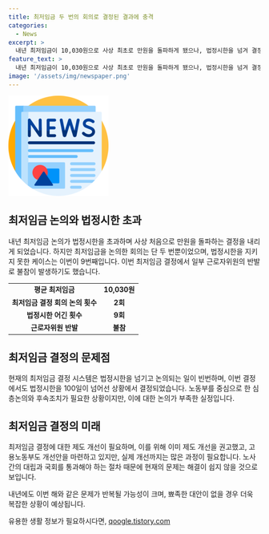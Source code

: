 ```yaml
---
title: 최저임금 두 번의 회의로 결정된 결과에 충격
categories:
  - News
excerpt: >
  내년 최저임금이 10,030원으로 사상 최초로 만원을 돌파하게 됐으나, 법정시한을 넘겨 결정된 것에 대한 논란이 크다. 올해도 최저임금 논의 회의는 두 번에 불과하며, 심의를 마친 후에도 제도 개선이 필요하다는 목소리가 나온다. 근로자위원 4명이 최저임금 결정에 반발해 불참했으며, 노사 양측의 대립과 국회의 문턱을 넘어야 하는 상황 등으로 내년에도 마찰이 예상된다.
feature_text: >
  내년 최저임금이 10,030원으로 사상 최초로 만원을 돌파하게 됐으나, 법정시한을 넘겨 결정된 것에 대한 논란이 크다. 올해도 최저임금 논의 회의는 두 번에 불과하며, 심의를 마친 후에도 제도 개선이 필요하다는 목소리가 나온다. 근로자위원 4명이 최저임금 결정에 반발해 불참했으며, 노사 양측의 대립과 국회의 문턱을 넘어야 하는 상황 등으로 내년에도 마찰이 예상된다.
image: '/assets/img/newspaper.png'
---
```


<p><img src="/assets/img/newspaper.png" alt="kimp 속보" /></p>

<h2 data-ke-size="size26">최저임금 논의와 법정시한 초과</h2>

<p data-ke-size="size16">내년 최저임금 논의가 법정시한을 초과하며 사상 처음으로 만원을 돌파하는 결정을 내리게 되었습니다. 하지만 최저임금을 논의한 회의는 단 두 번뿐이었으며, 법정시한을 지키지 못한 케이스는 이번이 9번째입니다. 이번 최저임금 결정에서 일부 근로자위원의 반발로 불참이 발생하기도 했습니다.</p>

<table>
  <tr>
    <td style="text-align: center; height: 17px;"><b>평균 최저임금</b></td>
    <td style="text-align: center; height: 17px;"><b>10,030원</b></td>
  </tr>
  <tr>
    <td style="text-align: center; height: 17px;"><b>최저임금 결정 회의 논의 횟수</b></td>
    <td style="text-align: center; height: 17px;"><b>2회</b></td>
  </tr>
  <tr>
    <td style="text-align: center; height: 17px;"><b>법정시한 어긴 횟수</b></td>
    <td style="text-align: center; height: 17px;"><b>9회</b></td>
  </tr>
  <tr>
    <td style="text-align: center; height: 17px;"><b>근로자위원 반발</b></td>
    <td style="text-align: center; height: 17px;"><b>불참</b></td>
  </tr>
</table>

<h2 data-ke-size="size26">최저임금 결정의 문제점</h2>

<p data-ke-size="size16">현재의 최저임금 결정 시스템은 법정시한을 넘기고 논의되는 일이 빈번하며, 이번 결정에서도 법정시한을 100일이 넘어선 상황에서 결정되었습니다. 노동부를 중심으로 한 심층논의와 후속조치가 필요한 상황이지만, 이에 대한 논의가 부족한 실정입니다.</p>

<h2 data-ke-size="size26">최저임금 결정의 미래</h2>

<p data-ke-size="size16">최저임금 결정에 대한 제도 개선이 필요하며, 이를 위해 이미 제도 개선을 권고했고, 고용노동부도 개선안을 마련하고 있지만, 실제 개선까지는 많은 과정이 필요합니다. 노사 간의 대립과 국회를 통과해야 하는 절차 때문에 현재의 문제는 해결이 쉽지 않을 것으로 보입니다.</p>

<p data-ke-size="size16">내년에도 이번 해와 같은 문제가 반복될 가능성이 크며, 뾰족한 대안이 없을 경우 더욱 복잡한 상황이 예상됩니다.</p>
유용한 생활 정보가 필요하시다면, <a href="https://qoogle.tistory.com" rel="dofollow">qoogle.tistory.com</a>


